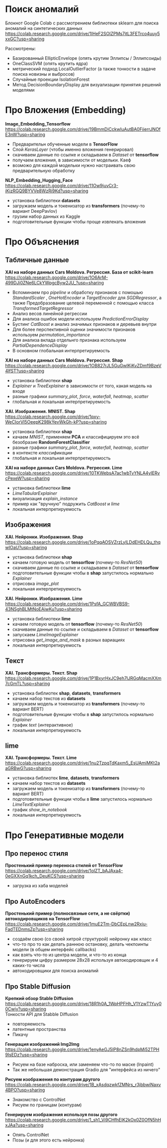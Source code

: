 
# Поиск аномалий

Блокнот Google Colab с рассмотрением библиотеки sklearn для поиска аномалий на синтетических данных <br />
https://colab.research.google.com/drive/1IHeF2SOlZPMs7itL3FETrco4uuy5xxGC?usp=sharing <br />

Рассмотрены: <br />
- Базированный EllipticEnvelope (опять крутим Эллипсы / Эллипсоиды)
- OneClassSVM (опять крутить ядра)
- метрический подход LocalOutlierFactor (а также тонкости в задаче поиска новизны и выбросов) 
- Случайные проекции IsolationForest 
- Метод DecisionBoundaryDisplay для визуализации принятия решений моделями

# Про Вложения (Embedding)

**Image_Embedding_Tensorflow** <br />
https://colab.research.google.com/drive/19BmmDiCckwIuAutBA0FiierrJNOfE3nW?usp=sharing <br />
- Предварительн обученные модели в **TensorFlow**
- Слой *KerasLayer* (чтобы именно вложения генерировал)
- скачиваем данные по ссылке и складываем в *Dataset* от **tensorflow**
- получаем вложения, в зависимости от модельки. Каеф
- возможо для каждой модельки нужно настраивать свою предварительную обработку 

**NLP_Embedding_Hugging_Face** <br />
https://colab.research.google.com/drive/11Ow9juvCr3-iKizRGQ9BYVVe8WzRi9Kd?usp=sharing <br />
- установка библиотеки **datasets**
- загружаем модель и токенизатор из **transformers** (почему-то вариант DeepPavlov)
- грузим набор данных из Kaggle
- подготовительные функции чтобы проще извлекать вложения


# Про Объяснения

## Табличные данные

**XAI на наборе данных Cars Moldova. Регрессия. База от scikit-learn** <br />
https://colab.research.google.com/drive/1O6ArM-499DJi0ZNe6LCkYWpgcByw2JU_?usp=sharing <br />
- Вспоминаем про *pipeline* и обработку признаков с помошью *StandardScaler* , *OneHotEncoder* и *TargetEncoder* для *SGDRegressor*, а также Предобразование целевой переменной с помощью класса *TransformedTargetRegressor*
- Анализ весов линейной регрессии
- Для анализа ошибок модели используем *PredictionErrorDisplay*
- Бустинг *CatBoost* и анализ значимых признаков и деревьев внутри
- Для более перспективной оценки значимости признаков используем *permutation_importance*
- Для анализа вклада отдельнго признака используем *PartialDependenceDisplay*
- В основном глобальная интерпретируемость

**XAI на наборе данных Cars Moldova. Регрессия. Shap** <br />
https://colab.research.google.com/drive/1OB827rJL5GuGwIKjKvZDmf9BzeV4lfST?usp=sharing <br />
- установка библиотеки **shap**
- *Explainer* и  *TreeExplainer* в зависимости от того, какая модель на входе
- разные графики *summary_plot*, *force*, *waterfall*, *heatmap*, *scatter*
- глобальная и локальная интерпретируемость 

**XAI. Изображения. MNIST. Shap** <br />
https://colab.research.google.com/drive/1pxy-WeCIorVI5OeepK298kYevWkGh-kP?usp=sharing <br />
- установка библиотеки **shap**
- качаем *MNIST*, применяем **PCA** и классифицируем это всё безобразие **RandomForestClassifier**
- разные графики *summary_plot*, *force*, *waterfall*, *heatmap*, *scatter*
- в контексте *классификации*
- глобальная и локальная интерпретируемость 

**XAI на наборе данных Cars Moldova. Регрессия. Lime** <br />
https://colab.research.google.com/drive/10TKWebsA7ac1wbTvYNLA4yIERvcPexeW?usp=sharing<br />
- установка библиотеки **lime**
- *LimeTabularExplainer* 
- визуализация *explain_instance*
- пример как "вручную" подружить *CatBoost* и *lime*
- локальная интерпретируемость 

## Изображения 
**XAI. Нейронки. Изображения. Shap** <br />
https://colab.research.google.com/drive/1oPqqAOSVZrzLyILDdEHDLQu_thqwIOaU?usp=sharing <br />
- установка библиотеки **shap**
- качаем готовую модель от **tensorflow** (почему-то *ResNet50*)
- скачиваем данные по ссылке и складываем в *Dataset* от **tensorflow**
- подготовительные функции чтобы в **shap** запустилось нормально *Explainer*
- отрисовка *image_plot*
- локальная интерпретируемость 

**XAI. Нейронки. Изображения. Lime** <br />
https://colab.research.google.com/drive/1PsfA_GCWBVBS9-43NSghBLMtNoEAiwKu?usp=sharing <br />
- установка библиотеки **lime**
- качаем готовую модель от **tensorflow** (почему-то *ResNet50*)
- скачиваем данные по ссылке и складываем в *Dataset* от **tensorflow**
- запускаем  *LimeImageExplainer*
- отрисовка *get_image_and_mask* в разных вариациях
- локальная интерпретируемость 

## Текст
**XAI. Трансформеры. Текст. Shap** <br />
https://colab.research.google.com/drive/1P1BxyrHxJC9eh7lJRGqMacmXXm7cGmTL?usp=sharing <br />
- установка библиотек **shap**, **datasets**, **transformers**
- качаем набор текстов из **datasets** 
- загружаем модель и токенизатор из **transformers** (почему-то вариант BERT)
- подготовительные функции чтобы в **shap** запустилось нормально *Explainer*
- график *text* (интерактивное)
- локальная интерпретируемость 

## lime
**XAI. Трансформеры. Текст. Lime** <br />
https://colab.research.google.com/drive/1nu2TzpqTdKaxm5_EsUAmiMKt2aaGRBwG?usp=sharing <br />
- установка библиотек **lime**, **datasets**, **transformers**
- качаем набор текстов из **datasets** 
- загружаем модель и токенизатор из **transformers** (почему-то вариант BERT)
- подготовительные функции чтобы в **lime** запустилось нормально *LimeTextExplainer*
- график *show_in_notebook* 
- локальная интерпретируемость 

# Про Генеративные модели

## Про перенос стиля
**Простенький пример переноса стилей от TensorFlow**<br />
https://colab.research.google.com/drive/1olZT_bAJAxa4-0eGXXnGq1kch_DeuKCS?usp=sharing<br />
- загрузка из хаба моделей

## Про AutoEncoders
**Простенький пример (полносвязные сети, а не свёртки) автокодировщиков на TensorFlow**<br />
https://colab.research.google.com/drive/1muE2Tm-DbCEpLnw2Rxiu-FadTEDnmsZp?usp=sharing <br />
- создаём свою (со своей хитрой структурой) нейронку как класс 
- что-то про то как делать раннюю остановку, делать чекпоинты модели (в общем интерфейс callbacks)
- как взять что-то из центра модели, и что-то из конца
- генерируем цифру размером 28x28 используя автокодировщик и 4 каких-то числа
- автокодировщики для поиска аномалий

## Про Stable Diffusion 

**Крепкий обзор Stable Diffusion**<br />
https://colab.research.google.com/drive/18R1h0A_1WpHPFHh_V1YzwT1Yuy00Cwiy?usp=sharing <br /> 
Тонкости API для Stabble Diffusion
- повторяемость
- латентные пространства
- Пикачу 

**Генерация изображений Img2Img**<br />
https://colab.research.google.com/drive/1enyAeGJ5IP8nZSn9hdpMi52TPH9IsEDz?usp=sharing<br />
- Рисуем на базе наброска, или заменяем что-то по маске (Inpaint)<br />
- Так же небольшая демонстрация Gradio для "интерфейса из ничего"<br /> 


**Рисуем изображения по контурам другого**<br />
https://colab.research.google.com/drive/1B_xAsdqzwkfZMNrs_r3jbbwiNaxv4BPO?usp=sharing<br />
- Знакомство с ControlNet<br />
- Рисуем по границам (контурам)


**Генерируем изображения используя позы другого**<br />
https://colab.research.google.com/drive/1_sh1_Vi9CHfhEIK2kOx0Z0OfN5hHxJAa?usp=sharing<br />
- Опять ControlNet<br />
- Позы (и для этого есть нейронка)
